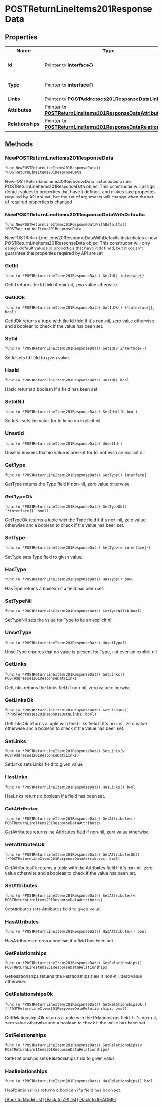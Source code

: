 # POSTReturnLineItems201ResponseData

## Properties

Name | Type | Description | Notes
------------ | ------------- | ------------- | -------------
**Id** | Pointer to **interface{}** | The resource&#39;s id | [optional] 
**Type** | Pointer to **interface{}** | The resource&#39;s type | [optional] 
**Links** | Pointer to [**POSTAddresses201ResponseDataLinks**](POSTAddresses201ResponseDataLinks.md) |  | [optional] 
**Attributes** | Pointer to [**POSTReturnLineItems201ResponseDataAttributes**](POSTReturnLineItems201ResponseDataAttributes.md) |  | [optional] 
**Relationships** | Pointer to [**POSTReturnLineItems201ResponseDataRelationships**](POSTReturnLineItems201ResponseDataRelationships.md) |  | [optional] 

## Methods

### NewPOSTReturnLineItems201ResponseData

`func NewPOSTReturnLineItems201ResponseData() *POSTReturnLineItems201ResponseData`

NewPOSTReturnLineItems201ResponseData instantiates a new POSTReturnLineItems201ResponseData object
This constructor will assign default values to properties that have it defined,
and makes sure properties required by API are set, but the set of arguments
will change when the set of required properties is changed

### NewPOSTReturnLineItems201ResponseDataWithDefaults

`func NewPOSTReturnLineItems201ResponseDataWithDefaults() *POSTReturnLineItems201ResponseData`

NewPOSTReturnLineItems201ResponseDataWithDefaults instantiates a new POSTReturnLineItems201ResponseData object
This constructor will only assign default values to properties that have it defined,
but it doesn't guarantee that properties required by API are set

### GetId

`func (o *POSTReturnLineItems201ResponseData) GetId() interface{}`

GetId returns the Id field if non-nil, zero value otherwise.

### GetIdOk

`func (o *POSTReturnLineItems201ResponseData) GetIdOk() (*interface{}, bool)`

GetIdOk returns a tuple with the Id field if it's non-nil, zero value otherwise
and a boolean to check if the value has been set.

### SetId

`func (o *POSTReturnLineItems201ResponseData) SetId(v interface{})`

SetId sets Id field to given value.

### HasId

`func (o *POSTReturnLineItems201ResponseData) HasId() bool`

HasId returns a boolean if a field has been set.

### SetIdNil

`func (o *POSTReturnLineItems201ResponseData) SetIdNil(b bool)`

 SetIdNil sets the value for Id to be an explicit nil

### UnsetId
`func (o *POSTReturnLineItems201ResponseData) UnsetId()`

UnsetId ensures that no value is present for Id, not even an explicit nil
### GetType

`func (o *POSTReturnLineItems201ResponseData) GetType() interface{}`

GetType returns the Type field if non-nil, zero value otherwise.

### GetTypeOk

`func (o *POSTReturnLineItems201ResponseData) GetTypeOk() (*interface{}, bool)`

GetTypeOk returns a tuple with the Type field if it's non-nil, zero value otherwise
and a boolean to check if the value has been set.

### SetType

`func (o *POSTReturnLineItems201ResponseData) SetType(v interface{})`

SetType sets Type field to given value.

### HasType

`func (o *POSTReturnLineItems201ResponseData) HasType() bool`

HasType returns a boolean if a field has been set.

### SetTypeNil

`func (o *POSTReturnLineItems201ResponseData) SetTypeNil(b bool)`

 SetTypeNil sets the value for Type to be an explicit nil

### UnsetType
`func (o *POSTReturnLineItems201ResponseData) UnsetType()`

UnsetType ensures that no value is present for Type, not even an explicit nil
### GetLinks

`func (o *POSTReturnLineItems201ResponseData) GetLinks() POSTAddresses201ResponseDataLinks`

GetLinks returns the Links field if non-nil, zero value otherwise.

### GetLinksOk

`func (o *POSTReturnLineItems201ResponseData) GetLinksOk() (*POSTAddresses201ResponseDataLinks, bool)`

GetLinksOk returns a tuple with the Links field if it's non-nil, zero value otherwise
and a boolean to check if the value has been set.

### SetLinks

`func (o *POSTReturnLineItems201ResponseData) SetLinks(v POSTAddresses201ResponseDataLinks)`

SetLinks sets Links field to given value.

### HasLinks

`func (o *POSTReturnLineItems201ResponseData) HasLinks() bool`

HasLinks returns a boolean if a field has been set.

### GetAttributes

`func (o *POSTReturnLineItems201ResponseData) GetAttributes() POSTReturnLineItems201ResponseDataAttributes`

GetAttributes returns the Attributes field if non-nil, zero value otherwise.

### GetAttributesOk

`func (o *POSTReturnLineItems201ResponseData) GetAttributesOk() (*POSTReturnLineItems201ResponseDataAttributes, bool)`

GetAttributesOk returns a tuple with the Attributes field if it's non-nil, zero value otherwise
and a boolean to check if the value has been set.

### SetAttributes

`func (o *POSTReturnLineItems201ResponseData) SetAttributes(v POSTReturnLineItems201ResponseDataAttributes)`

SetAttributes sets Attributes field to given value.

### HasAttributes

`func (o *POSTReturnLineItems201ResponseData) HasAttributes() bool`

HasAttributes returns a boolean if a field has been set.

### GetRelationships

`func (o *POSTReturnLineItems201ResponseData) GetRelationships() POSTReturnLineItems201ResponseDataRelationships`

GetRelationships returns the Relationships field if non-nil, zero value otherwise.

### GetRelationshipsOk

`func (o *POSTReturnLineItems201ResponseData) GetRelationshipsOk() (*POSTReturnLineItems201ResponseDataRelationships, bool)`

GetRelationshipsOk returns a tuple with the Relationships field if it's non-nil, zero value otherwise
and a boolean to check if the value has been set.

### SetRelationships

`func (o *POSTReturnLineItems201ResponseData) SetRelationships(v POSTReturnLineItems201ResponseDataRelationships)`

SetRelationships sets Relationships field to given value.

### HasRelationships

`func (o *POSTReturnLineItems201ResponseData) HasRelationships() bool`

HasRelationships returns a boolean if a field has been set.


[[Back to Model list]](../README.md#documentation-for-models) [[Back to API list]](../README.md#documentation-for-api-endpoints) [[Back to README]](../README.md)


